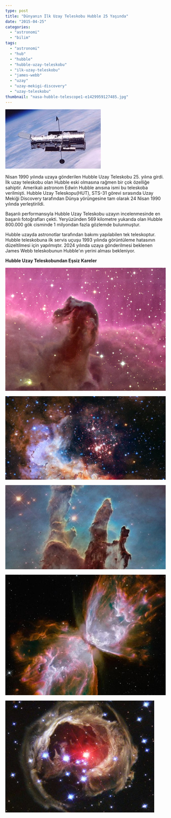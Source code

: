 ```yaml
---
type: post
title: "Dünyanın İlk Uzay Teleskobu Hubble 25 Yaşında"
date: "2015-04-25"
categories: 
  - "astronomi"
  - "bilim"
tags: 
  - "astronomi"
  - "hub"
  - "hubble"
  - "hubble-uzay-teleskobu"
  - "ilk-uzay-teleskobu"
  - "james-webb"
  - "uzay"
  - "uzay-mekigi-discovery"
  - "uzay-teleskobu"
thumbnail: "nasa-hubble-telescope1-e1429959127485.jpg"
---
```


![NASA Hubble teleskobu](images/HubbleNew-436-300x186.jpg)

Nisan 1990 yılında uzaya gönderilen Hubble Uzay Teleskobu 25. yılına girdi. İlk uzay teleskobu olan Hubble eski olmasına rağmen bir çok özelliğe sahiptir. Amerikalı astronom Edwin Hubble anısına ismi bu teleskoba verilmişti. Hubble Uzay Teleskopu(HUT), STS-31 görevi sırasında Uzay Mekiği Discovery tarafından Dünya yörüngesine tam olarak 24 Nisan 1990 yılında yerleştirildi.

Başarılı performansıyla Hubble Uzay Teleskobu uzayın incelenmesinde en başarılı fotoğrafları çekti. Yeryüzünden 569 kilometre yukarıda olan Hubble 800.000 gök cisminde 1 milyondan fazla gözlemde bulunmuştur.

Hubble uzayda astronotlar tarafından bakımı yapılabilen tek teleskoptur. Hubble teleskobuna ilk servis uçuşu 1993 yılında görüntüleme hatasının düzeltilmesi için yapılmıştır. 2024 yılında uzaya gönderilmesi beklenen James Webb teleskobunun Hubble'ın yerini alması bekleniyor.

**Hubble Uzay Teleskobundan Eşsiz Kareler**

![Nebula](images/at-ba-C5-9F-C4-B1-nebulas-C4-B1.jpg)

![Nebula](images/25_yilina_giren_hubble_teleskobu_ndan_nefes_kesen_goruntuler_yayinlandi.jpg)

![Nebula](images/1200x630_304676_uzay-teleskobu-hubble-25-yasinda.jpg)

![Nebula](images/hubblein-25.-yili-kutlaniyor.jpg)

![Hubble'ın çektiği fotoğraflar](images/hubble-pictures-9.jpg)
